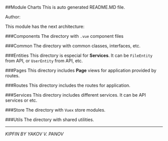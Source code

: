 ##Module Charts
This is auto generated README.MD file.

Author: 

This module has the next architecture:

###Components
The directory with `.vue` component files

###Common
The directory with common classes, interfaces, etc.

###Entities
This directory is especial for **Services**. It can be `FileEntity` from API, or `UserEntity` from API, etc.

###Pages
This directory includes **Page** views for application provided by routes.

###Routes
This directory includes the routes for application.

###Services
This directory includes different services. It can be API services or etc.

###Store
The directory with `Vuex` store modules.

###Utils
The directory with shared utilities.

<hr />
<i>KIPFIN BY YAKOV V. PANOV</i>
 


